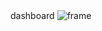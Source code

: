 <html>
 <head>
 </head>
 <body>
   dashboard

  <img src="vale-dashboard/blob/main/docs/assets/frame_3r.png" alt="frame" />
 </body>
</html>
